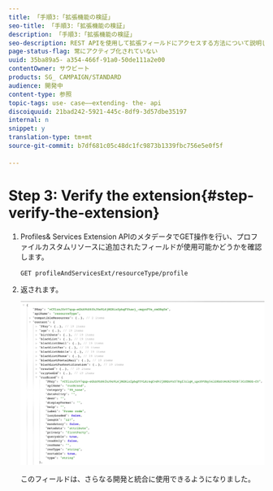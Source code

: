 ```yaml
---
title: 「手順3:「拡張機能の検証」
seo-title: 「手順3:「拡張機能の検証」
description: 「手順3:「拡張機能の検証」
seo-description: REST APIを使用して拡張フィールドにアクセスする方法について説明します。
page-status-flag: 常にアクティブ化されていない
uuid: 35ba89a5- a354-466f-91a0-50de111a2e00
contentOwner: サウビート
products: SG_ CAMPAIGN/STANDARD
audience: 開発中
content-type: 参照
topic-tags: use- case——extending- the- api
discoiquuid: 21bad242-5921-445c-8df9-3d57dbe35197
internal: n
snippet: y
translation-type: tm+mt
source-git-commit: b7df681c05c48dc1fc9873b1339fbc756e5e0f5f

---
```



# Step 3: Verify the extension{#step-verify-the-extension}

1. Profiles&amp; Services Extension APIのメタデータでGET操作を行い、プロファイルカスタムリソースに追加されたフィールドが使用可能かどうかを確認します。

   ```
   GET profileAndServicesExt/resourceType/profile
   ```

1. 返されます。

   ![](assets/extendpandsapiview.png)

   このフィールドは、さらなる開発と統合に使用できるようになりました。

